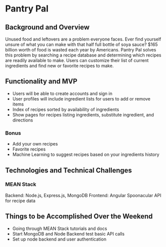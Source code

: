 # Pantry Pal

## Background and Overview
Unused food and leftovers are a problem everyone faces. Ever find yourself unsure of what you can make with that half full bottle of soya sauce? $165 billion worth of food is wasted each year by Americans. Pantry Pal solves this problem by searching a recipe database and determining which recipes are readily available to make. Users can customize their list of current ingredients and find new or favorite recipes to make.

## Functionality and MVP
* Users will be able to create accounts and sign in
* User profiles will include ingredient lists for users to add or remove items
* Index of recipes sorted by availability of ingredients
* Show pages for recipes listing ingredients, substitute ingredient, and directions

### Bonus
* Add your own recipes
* Favorite recipes
* Machine Learning to suggest recipes based on your ingredients history

## Technologies and Technical Challenges
### MEAN Stack
Backend: Node.js, Express.js, MongoDB
Frontend: Angular
Spoonacular API for recipe data

## Things to be Accomplished Over the Weekend
* Going through MEAN Stack tutorials and docs
* Start MongoDB and Node Backend test basic API calls 
* Set up node backend and user authentication
